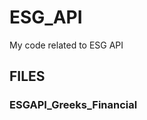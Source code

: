 
                                                                                                                                                   
# ESG_API
My code related to ESG API

## FILES

### ESGAPI_Greeks_Financial

